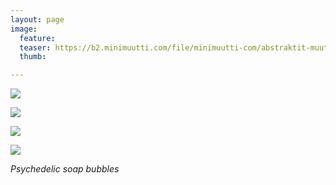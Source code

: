 ```yaml
---
layout: page
image:
  feature:
  teaser: https://b2.minimuutti.com/file/minimuutti-com/abstraktit-muut/1/DS47653__-245px.jpg
  thumb:

---
```


![](https://b2.minimuutti.com/file/minimuutti-com/abstraktit-muut/1/DS47654_-800px.jpg)

![](https://b2.minimuutti.com/file/minimuutti-com/abstraktit-muut/1/DS47654_3-800px.jpg)

![](https://b2.minimuutti.com/file/minimuutti-com/abstraktit-muut/1/DS47653-800px.jpg)

![](https://b2.minimuutti.com/file/minimuutti-com/abstraktit-muut/1/DS47654_6-800px.jpg)

*Psychedelic soap bubbles*
